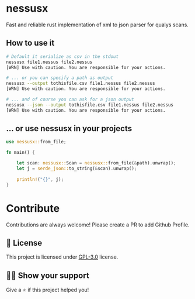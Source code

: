 # nessusx
Fast and reliable rust implementation of xml to json parser for qualys scans.

## How to use it

```bash
# Default it serialize as csv in the stdout
nessusx file1.nessus file2.nessus
[WRN] Use with caution. You are responsible for your actions.

```
```bash
# ... or you can specify a path as output
nessusx --output tothisfile.csv file1.nessus file2.nessus
[WRN] Use with caution. You are responsible for your actions.

```
```bash
# ... and of course you can ask for a json output
nessusx --json --output tothisfile.csv file1.nessus file2.nessus
[WRN] Use with caution. You are responsible for your actions.

```

## ... or use nessusx in your projects

```rust
use nessusx::from_file;

fn main() {

    let scan: nessusx::Scan = nessusx::from_file(&path).unwrap();
    let j = serde_json::to_string(&scan).unwrap();
    
    println!("{}", j);
}
````
# Contribute

Contributions are always welcome! Please create a PR to add Github Profile.

## :pencil: License

This project is licensed under [GPL-3.0](https://opensource.org/license/gpl-3-0/) license.

## :man_astronaut: Show your support

Give a ⭐️ if this project helped you!
